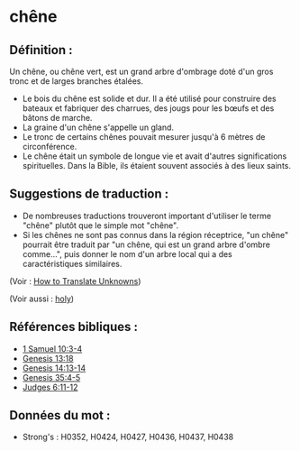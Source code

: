 # chêne

## Définition :

Un chêne, ou chêne vert, est un grand arbre d'ombrage doté d'un gros tronc et de larges branches étalées.

* Le bois du chêne est solide et dur. Il a été utilisé pour construire des bateaux et fabriquer des charrues, des jougs pour les bœufs et des bâtons de marche.
* La graine d'un chêne s'appelle un gland.
* Le tronc de certains chênes pouvait mesurer jusqu'à 6 mètres de circonférence.
* Le chêne était un symbole de longue vie et avait d'autres significations spirituelles. Dans la Bible, ils étaient souvent associés à des lieux saints.

## Suggestions de traduction :

* De nombreuses traductions trouveront important d'utiliser le terme "chêne" plutôt que le simple mot "chêne".
* Si les chênes ne sont pas connus dans la région réceptrice, "un chêne" pourrait être traduit par "un chêne, qui est un grand arbre d'ombre comme...", puis donner le nom d'un arbre local qui a des caractéristiques similaires.

(Voir : [How to Translate Unknowns](rc://en/ta/man/translate/translate-unknown))

(Voir aussi : [holy](../kt/holy.md))

## Références bibliques :

* [1 Samuel 10:3-4](rc://en/tn/help/1sa/10/03)
* [Genesis 13:18](rc://en/tn/help/gen/13/18)
* [Genesis 14:13-14](rc://en/tn/help/gen/14/13)
* [Genesis 35:4-5](rc://en/tn/help/gen/35/04)
* [Judges 6:11-12](rc://en/tn/help/jdg/06/11)

## Données du mot :

* Strong's : H0352, H0424, H0427, H0436, H0437, H0438
